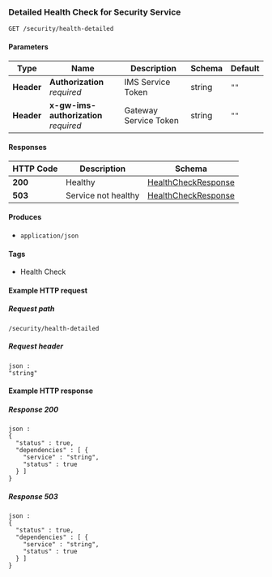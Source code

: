 
<a name="getdetailedhealthstatus"></a>
### Detailed Health Check for Security Service
```
GET /security/health-detailed
```


#### Parameters

|Type|Name|Description|Schema|Default|
|---|---|---|---|---|
|**Header**|**Authorization**  <br>*required*|IMS Service Token|string|`""`|
|**Header**|**x-gw-ims-authorization**  <br>*required*|Gateway Service Token|string|`""`|


#### Responses

|HTTP Code|Description|Schema|
|---|---|---|
|**200**|Healthy|[HealthCheckResponse](../definitions/HealthCheckResponse.md#healthcheckresponse)|
|**503**|Service not healthy|[HealthCheckResponse](../definitions/HealthCheckResponse.md#healthcheckresponse)|


#### Produces

* `application/json`


#### Tags

* Health Check


#### Example HTTP request

##### Request path
```
/security/health-detailed
```


##### Request header
```
json :
"string"
```


#### Example HTTP response

##### Response 200
```
json :
{
  "status" : true,
  "dependencies" : [ {
    "service" : "string",
    "status" : true
  } ]
}
```


##### Response 503
```
json :
{
  "status" : true,
  "dependencies" : [ {
    "service" : "string",
    "status" : true
  } ]
}
```



